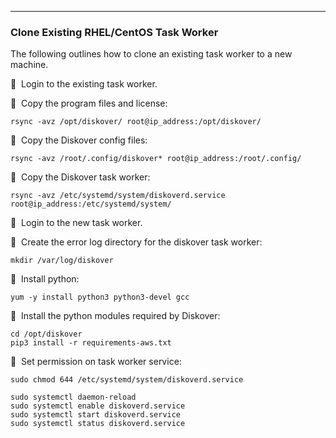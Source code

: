 ___
### Clone Existing RHEL/CentOS Task Worker

The following outlines how to clone an existing task worker to a new machine.

🔴 &nbsp;Login to the existing task worker.

🔴 &nbsp;Copy the program files and license:

```
rsync -avz /opt/diskover/ root@ip_address:/opt/diskover/
```

🔴 &nbsp;Copy the Diskover config files:

```
rsync -avz /root/.config/diskover* root@ip_address:/root/.config/
```

🔴 &nbsp;Copy the Diskover task worker:

```
rsync -avz /etc/systemd/system/diskoverd.service
root@ip_address:/etc/systemd/system/
```

🔴 &nbsp;Login to the new task worker.

🔴 &nbsp;Create the error log directory for the diskover task worker:

```
mkdir /var/log/diskover
```

🔴 &nbsp;Install python:

```
yum -y install python3 python3-devel gcc
```

🔴 &nbsp;Install the python modules required by Diskover:

```
cd /opt/diskover
pip3 install -r requirements-aws.txt
```

🔴 &nbsp;Set permission on task worker service:
```
sudo chmod 644 /etc/systemd/system/diskoverd.service

sudo systemctl daemon-reload
sudo systemctl enable diskoverd.service
sudo systemctl start diskoverd.service
sudo systemctl status diskoverd.service
```
